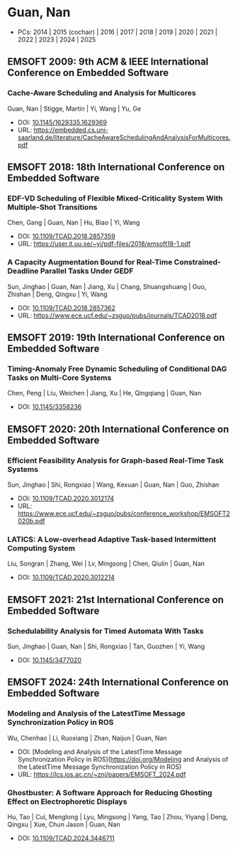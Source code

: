 # Guan, Nan

* PCs: 2014 | 2015 (cochair) | 2016 | 2017 | 2018 | 2019 | 2020 | 2021 | 2022 | 2023 | 2024 | 2025

## EMSOFT 2009: 9th ACM & IEEE International Conference on Embedded Software

### Cache-Aware Scheduling and Analysis for Multicores
Guan, Nan | Stigge, Martin | Yi, Wang | Yu, Ge
* DOI: [10.1145/1629335.1629369](https://doi.org/10.1145/1629335.1629369)
* URL: <https://embedded.cs.uni-saarland.de/literature/CacheAwareSchedulingAndAnalysisForMulticores.pdf>

## EMSOFT 2018: 18th International Conference on Embedded Software

### EDF-VD Scheduling of Flexible Mixed-Criticality System With Multiple-Shot Transitions
Chen, Gang | Guan, Nan | Hu, Biao | Yi, Wang
* DOI: [10.1109/TCAD.2018.2857359](https://doi.org/10.1109/TCAD.2018.2857359)
* URL: <https://user.it.uu.se/~yi/pdf-files/2018/emsoft18-1.pdf>

### A Capacity Augmentation Bound for Real-Time Constrained-Deadline Parallel Tasks Under GEDF
Sun, Jinghao | Guan, Nan | Jiang, Xu | Chang, Shuangshuang | Guo, Zhishan | Deng, Qingxu | Yi, Wang
* DOI: [10.1109/TCAD.2018.2857362](https://doi.org/10.1109/TCAD.2018.2857362)
* URL: <https://www.ece.ucf.edu/~zsguo/pubs/journals/TCAD2018.pdf>

## EMSOFT 2019: 19th International Conference on Embedded Software

### Timing-Anomaly Free Dynamic Scheduling of Conditional DAG Tasks on Multi-Core Systems
Chen, Peng | Liu, Weichen | Jiang, Xu | He, Qingqiang | Guan, Nan
* DOI: [10.1145/3358236](https://doi.org/10.1145/3358236)

## EMSOFT 2020: 20th International Conference on Embedded Software

### Efficient Feasibility Analysis for Graph-based Real-Time Task Systems
Sun, Jinghao | Shi, Rongxiao | Wang, Kexuan | Guan, Nan | Guo, Zhishan
* DOI: [10.1109/TCAD.2020.3012174](https://doi.org/10.1109/TCAD.2020.3012174)
* URL: <https://www.ece.ucf.edu/~zsguo/pubs/conference_workshop/EMSOFT2020b.pdf>

### LATICS: A Low-overhead Adaptive Task-based Intermittent Computing System
Liu, Songran | Zhang, Wei | Lv, Mingsong | Chen, Qiulin | Guan, Nan
* DOI: [10.1109/TCAD.2020.3012214](https://doi.org/10.1109/TCAD.2020.3012214)

## EMSOFT 2021: 21st International Conference on Embedded Software

### Schedulability Analysis for Timed Automata With Tasks
Sun, Jinghao | Guan, Nan | Shi, Rongxiao | Tan, Guozhen | Yi, Wang
* DOI: [10.1145/3477020](https://doi.org/10.1145/3477020)

## EMSOFT 2024: 24th International Conference on Embedded Software

### Modeling and Analysis of the LatestTime Message Synchronization Policy in ROS
Wu, Chenhao | Li, Ruoxiang | Zhan, Naijun | Guan, Nan
* DOI: [Modeling and Analysis of the LatestTime Message Synchronization Policy in ROS](https://doi.org/Modeling and Analysis of the LatestTime Message Synchronization Policy in ROS)
* URL: <https://lcs.ios.ac.cn/~znj/papers/EMSOFT_2024.pdf>

### Ghostbuster: A Software Approach for Reducing Ghosting Effect on Electrophoretic Displays
Hu, Tao | Cui, Menglong | Lyu, Mingsong | Yang, Tao | Zhou, Yiyang | Deng, Qingxu | Xue, Chun Jason | Guan, Nan
* DOI: [10.1109/TCAD.2024.3446711](https://doi.org/10.1109/TCAD.2024.3446711)

